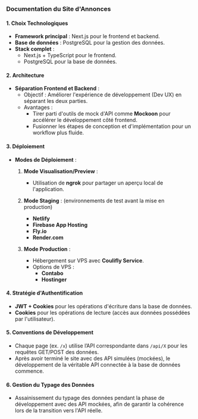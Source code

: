  ### **Documentation du Site d'Annonces**

#### 1. **Choix Technologiques**
- **Framework principal** : Next.js pour le frontend et backend.
- **Base de données** : PostgreSQL pour la gestion des données.
- **Stack complet** :
  - Next.js + TypeScript pour le frontend.
  - PostgreSQL pour la base de données.

#### 2. **Architecture**
- **Séparation Frontend et Backend** :
  - Objectif : Améliorer l'expérience de développement (Dev UX) en séparant les deux parties.
  - Avantages :
    - Tirer parti d'outils de mock d'API comme **Mockoon** pour accélérer le développement côté frontend.
    - Fusionner les étapes de conception et d'implémentation pour un workflow plus fluide.

#### 3. **Déploiement**
- **Modes de Déploiement** :
  1. **Mode Visualisation/Preview** :
     - Utilisation de **ngrok** pour partager un aperçu local de l'application.
  
  2. **Mode Staging** : (environnements de test avant la mise en production)
     - **Netlify**
     - **Firebase App Hosting**
     - **Fly.io**
     - **Render.com**
  
  3. **Mode Production** :
     - Hébergement sur VPS avec **Coulifly Service**.
     - Options de VPS :
       - **Contabo**
       - **Hostinger**

#### 4. **Stratégie d'Authentification**
- **JWT + Cookies** pour les opérations d'écriture dans la base de données.
- **Cookies** pour les opérations de lecture (accès aux données possédées par l'utilisateur).

#### 5. **Conventions de Développement**
- Chaque page (ex. `/x`) utilise l’API correspondante dans `/api/X` pour les requêtes GET/POST des données.
- Après avoir terminé le site avec des API simulées (mockées), le développement de la véritable API connectée à la base de données commence.

#### 6. **Gestion du Typage des Données**
- Assainissement du typage des données pendant la phase de développement avec des API mockées, afin de garantir la cohérence lors de la transition vers l'API réelle.

 